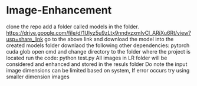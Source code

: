 # Image-Enhancement
clone the repo
add a folder called models in the folder.
https://drive.google.com/file/d/1UIyz5u9zLtx9nndvzxmIvCl_ARiXu6Rt/view?usp=share_link
go to the above link and download the model into the created models folder
downlaod the following other dependencies:
  pytorch
  cuda
  glob
open cmd and change directory to the folder where the project is located
run the code: python test.py
All images in LR folder will be considered and enhanced and stored in the resuls folder
Do note the input image dimensions can be limited based on system, If error occurs try using smaller dimension images
